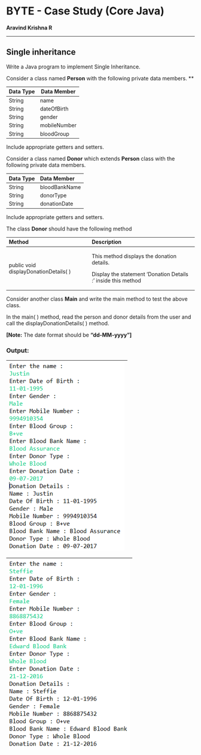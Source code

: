 # BYTE - Case Study (Core Java)
**Aravind Krishna R**

-----
## **Single inheritance**

Write a Java program to implement Single Inheritance.

Consider a class named **Person** with the following private data members.
**

|**Data Type**    |**Data Member**   |
| - | - |
|String|name|
|String|dateOfBirth|
|String|gender|
|String|mobileNumber|
|String|bloodGroup|

Include appropriate getters and setters.

Consider a class named **Donor** which extends **Person** class with the following private data members.

|**Data Type**    |**Data Member**   |
| :- | :- |
|String|bloodBankName|
|String|donorType|
|String|donationDate|

Include appropriate getters and setters.

The class **Donor** should have the following method

|**Method**|**Description**|
| :- | :- |
|public void displayDonationDetails( )|<p>This method displays the donation details.</p><p>Display the statement ‘Donation Details :’ inside this method</p>|

Consider another class **Main** and write the main method to test the above class.

In the main( ) method, read the person and donor details from the user and call the displayDonationDetails( ) method.

**[Note:** The date format should be **“dd-MM-yyyy”]**

### **Output:**

|![](https://github.com/AravindKrishnaR/BYTE--CaseStudy-CoreJava/blob/main/Output1.png)|
| :- |

|![](https://github.com/AravindKrishnaR/BYTE--CaseStudy-CoreJava/blob/main/Output2.png)|
| :- |
